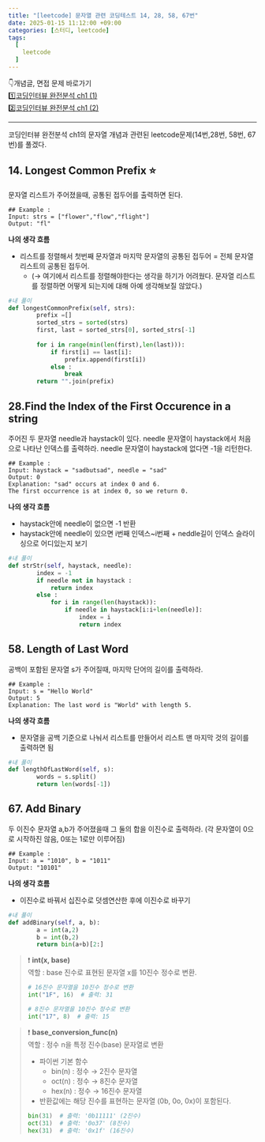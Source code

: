 ```yaml
---
title: "[leetcode] 문자열 관련 코딩테스트 14, 28, 58, 67번"
date: 2025-01-15 11:12:00 +09:00
categories: [스터디, leetcode]
tags:
  [
    leetcode
  ]
---   
```

👇개념글, 면접 문제 바로가기  
1️⃣[코딩인터뷰 완전분석 ch1 (1)](https://sebinyday.github.io/posts/%EC%BD%94%EB%94%A9%EC%9D%B8%ED%84%B0%EB%B7%B0-ch1-%EB%B0%B0%EC%97%B4%EA%B3%BC-%EB%AC%B8%EC%9E%90%EC%97%B4/)    
2️⃣[코딩인터뷰 완전분석 ch1 (2)](https://sebinyday.github.io/posts/%EC%BD%94%EB%94%A9%EC%9D%B8%ED%84%B0%EB%B7%B0-ch1-%EB%B0%B0%EC%97%B4%EA%B3%BC-%EB%AC%B8%EC%9E%90%EC%97%B4-2/)

---

코딩인터뷰 완전분석 ch1의 문자열 개념과 관련된 leetcode문제(14번,28번, 58번, 67번)를 풀겠다.

## 14. Longest Common Prefix ⭐

문자열 리스트가 주어졌을때, 공통된 접두어를 출력하면 된다. 

```
## Example :
Input: strs = ["flower","flow","flight"]
Output: "fl"
```

**나의 생각 흐름**

- 리스트를 정렬해서 첫번째 문자열과 마지막 문자열의 공통된 접두어 = 전체 문자열 리스트의 공통된 접두어. 
    - (→ 여기에서 리스트를 정렬해야한다는 생각을 하기가 어려웠다. 문자열 리스트를 정렬하면 어떻게 되는지에 대해 아예 생각해보질 않았다.)

```python
#내 풀이
def longestCommonPrefix(self, strs):
        prefix =[]
        sorted_strs = sorted(strs)
        first, last = sorted_strs[0], sorted_strs[-1]
        
        for i in range(min(len(first),len(last))):
            if first[i] == last[i]:
                prefix.append(first[i])
            else :
                break
        return "".join(prefix)
```

## 28.Find the Index of the First Occurence in a string

주어진 두 문자열 needle과 haystack이 있다. needle 문자열이 haystack에서 처음으로 나타난 인덱스를 출력하라. needle 문자열이 haystack에 없다면 -1을 리턴한다. 

```
## Example :
Input: haystack = "sadbutsad", needle = "sad"
Output: 0
Explanation: "sad" occurs at index 0 and 6.
The first occurrence is at index 0, so we return 0.
```

**나의 생각 흐름**

- haystack안에 needle이 없으면 -1 반환
- haystack안에 needle이 있으면 i번째 인덱스~i번째 + neddle길이 인덱스 슬라이싱으로 어디있는지 보기

```python
#내 풀이
def strStr(self, haystack, needle):
        index = -1
        if needle not in haystack :
            return index
        else :
            for i in range(len(haystack)):
                if needle in haystack[i:i+len(needle)]:
                    index = i
                    return index
```

## 58. Length of Last Word

공백이 포함된 문자열 s가 주어질때, 마지막 단어의 길이를 출력하라. 

```
## Example :
Input: s = "Hello World"
Output: 5
Explanation: The last word is "World" with length 5.
```

**나의 생각 흐름**

- 문자열을 공백 기준으로 나눠서 리스트를 만들어서 리스트 맨 마지막 것의 길이를 출력하면 됨

```python
#내 풀이
def lengthOfLastWord(self, s):
        words = s.split()
        return len(words[-1])
```

## 67. Add Binary

두 이진수 문자열 a,b가 주어졌을때 그 둘의 합을 이진수로 출력하라. (각 문자열이 0으로 시작하진 않음, 0또는 1로만 이루어짐)

```
## Example :
Input: a = "1010", b = "1011"
Output: "10101"
```

**나의 생각 흐름**

- 이진수로 바꿔서 십진수로 덧셈연산한 후에 이진수로 바꾸기

```python
#내 풀이
def addBinary(self, a, b):
        a = int(a,2)
        b = int(b,2)
        return bin(a+b)[2:]
```


> ❗ **int(x, base)**  
> 역할 : base 진수로 표현된 문자열 x를 10진수 정수로 변환.  
> ```python
> # 16진수 문자열을 10진수 정수로 변환
> int("1F", 16)  # 출력: 31
>
> # 8진수 문자열을 10진수 정수로 변환
> int("17", 8)  # 출력: 15
> ```

> ❗ **base_conversion_func(n)**  
> 역할 : 정수 n을 특정 진수(base) 문자열로 변환  
> - 파이썬 기본 함수
>   - bin(n) : 정수 → 2진수 문자열
>   - oct(n) : 정수 → 8진수 문자열
>   - hex(n) : 정수 → 16진수 문자열
> - 반환값에는 해당 진수를 표현하는 문자열 (0b, 0o, 0x)이 포함된다.  
> ```python
> bin(31)  # 출력: '0b11111' (2진수)
> oct(31)  # 출력: '0o37' (8진수)
> hex(31)  # 출력: '0x1f' (16진수)
> ```
